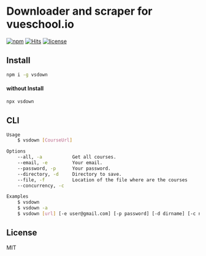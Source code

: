 # Downloader and scraper for vueschool.io

[![npm](https://badgen.net/npm/v/vsdown)](https://www.npmjs.com/package/vsdown)
[![Hits](https://hits.seeyoufarm.com/api/count/incr/badge.svg?url=https%3A%2F%2Fgithub.com%2Fmuhamed-didovic%2Fvsdown&count_bg=%2379C83D&title_bg=%23555555&icon=&icon_color=%23E7E7E7&title=hits&edge_flat=false)](https://hits.seeyoufarm.com)
[![license](https://flat.badgen.net/github/license/muhamed-didovic/vsdown)](https://github.com/muhamed-didovic/vsdown/blob/master/LICENSE)

## Install
```sh
npm i -g vsdown
```

#### without Install
```sh
npx vsdown
```

## CLI
```sh
Usage
    $ vsdown [CourseUrl]

Options
    --all, -a           Get all courses.
    --email, -e         Your email.
    --password, -p      Your password.
    --directory, -d     Directory to save.
    --file, -f          Location of the file where are the courses
    --concurrency, -c

Examples
    $ vsdown
    $ vsdown -a
    $ vsdown [url] [-e user@gmail.com] [-p password] [-d dirname] [-c number] [-f path-to-file]
```

## License
MIT
